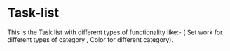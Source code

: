 # Task-list
This is the Task list with different types of functionality like:- ( Set work for different types of category , Color for different category).

